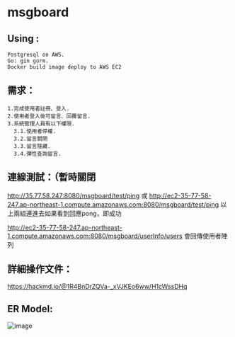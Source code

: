 # msgboard

Using :  
---
    Postgresql on AWS. 
    Go: gin gorm. 
    Docker build image deploy to AWS EC2
  
需求：
---  

    1.完成使用者註冊、登入. 
    2.使用者登入後可留言、回覆留言. 
    3.系統管理人員有以下權限. 
      3.1.使用者停權.
      3.2.留言關閉  
      3.3.留言隱藏. 
      3.4.彈性查詢留言. 
連線測試：（暫時關閉
---
  http://35.77.58.247:8080/msgboard/test/ping
  或
  http://ec2-35-77-58-247.ap-northeast-1.compute.amazonaws.com:8080/msgboard/test/ping
  以上兩組連進去如果看到回應pong，即成功
  
  http://ec2-35-77-58-247.ap-northeast-1.compute.amazonaws.com:8080/msgboard/userInfo/users
 會回傳使用者陣列
  
詳細操作文件：
---
  https://hackmd.io/@1R4BnDrZQVa-_xVJKEo6ww/H1cWssDHq

ER Model:
---
  
  ![image](https://user-images.githubusercontent.com/99722169/163770785-2a98defd-091d-45af-90dc-a8fffbd39e24.png)

